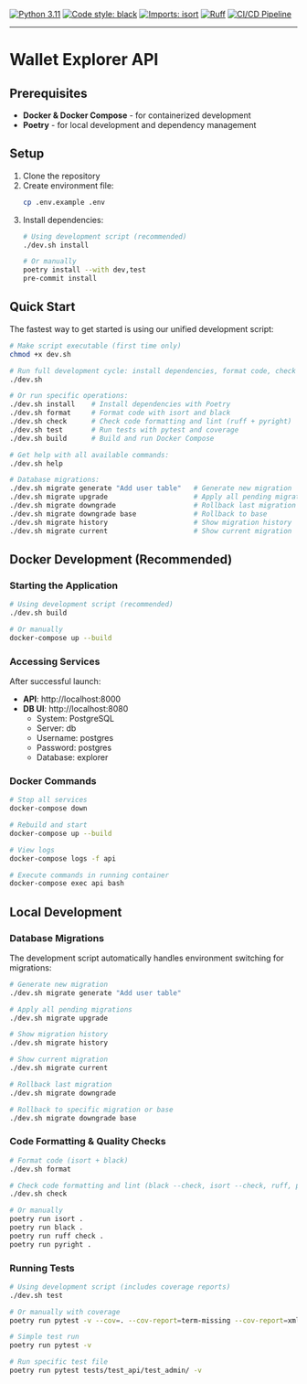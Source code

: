 [![Python 3.11](https://img.shields.io/badge/python-3.11-blue.svg)](https://www.python.org/downloads/release/python-3110/)
[![Code style: black](https://img.shields.io/badge/code%20style-black-000000.svg)](https://github.com/psf/black)
[![Imports: isort](https://img.shields.io/badge/%20imports-isort-%231674b1?style=flat&labelColor=ef8336)](https://pycqa.github.io/isort/)
[![Ruff](https://img.shields.io/endpoint?url=https://raw.githubusercontent.com/astral-sh/ruff/main/assets/badge/v2.json)](https://github.com/astral-sh/ruff)
[![CI/CD Pipeline](https://github.com/iqf-protocol/iqf-backend/actions/workflows/ci.yml/badge.svg)](https://github.com/iqf-protocol/iqf-backend/actions/workflows/ci.yml)

------------------------------------------------------------------------

# Wallet Explorer API

## Prerequisites

- **Docker & Docker Compose** - for containerized development
- **Poetry** - for local development and dependency management

## Setup

1. Clone the repository
2. Create environment file:
   ```bash
   cp .env.example .env
   ```
3. Install dependencies:
   ```bash
   # Using development script (recommended)
   ./dev.sh install

   # Or manually
   poetry install --with dev,test
   pre-commit install
   ```

## Quick Start

The fastest way to get started is using our unified development script:

```bash
# Make script executable (first time only)
chmod +x dev.sh

# Run full development cycle: install dependencies, format code, check lint, run tests, and build Docker
./dev.sh

# Or run specific operations:
./dev.sh install    # Install dependencies with Poetry
./dev.sh format     # Format code with isort and black
./dev.sh check      # Check code formatting and lint (ruff + pyright)
./dev.sh test       # Run tests with pytest and coverage
./dev.sh build      # Build and run Docker Compose

# Get help with all available commands:
./dev.sh help

# Database migrations:
./dev.sh migrate generate "Add user table"   # Generate new migration
./dev.sh migrate upgrade                     # Apply all pending migrations
./dev.sh migrate downgrade                   # Rollback last migration
./dev.sh migrate downgrade base              # Rollback to base
./dev.sh migrate history                     # Show migration history
./dev.sh migrate current                     # Show current migration
```

## Docker Development (Recommended)

### Starting the Application

```bash
# Using development script (recommended)
./dev.sh build

# Or manually
docker-compose up --build
```

### Accessing Services

After successful launch:
- **API**: http://localhost:8000
- **DB UI**: http://localhost:8080
  - System: PostgreSQL
  - Server: db
  - Username: postgres
  - Password: postgres
  - Database: explorer

### Docker Commands

```bash
# Stop all services
docker-compose down

# Rebuild and start
docker-compose up --build

# View logs
docker-compose logs -f api

# Execute commands in running container
docker-compose exec api bash
```

## Local Development

### Database Migrations

The development script automatically handles environment switching for migrations:

```bash
# Generate new migration
./dev.sh migrate generate "Add user table"

# Apply all pending migrations
./dev.sh migrate upgrade

# Show migration history
./dev.sh migrate history

# Show current migration
./dev.sh migrate current

# Rollback last migration
./dev.sh migrate downgrade

# Rollback to specific migration or base
./dev.sh migrate downgrade base
```

### Code Formatting & Quality Checks

```bash
# Format code (isort + black)
./dev.sh format

# Check code formatting and lint (black --check, isort --check, ruff, pyright)
./dev.sh check

# Or manually
poetry run isort .
poetry run black .
poetry run ruff check .
poetry run pyright .
```

### Running Tests

```bash
# Using development script (includes coverage reports)
./dev.sh test

# Or manually with coverage
poetry run pytest -v --cov=. --cov-report=term-missing --cov-report=xml

# Simple test run
poetry run pytest -v

# Run specific test file
poetry run pytest tests/test_api/test_admin/ -v
```
